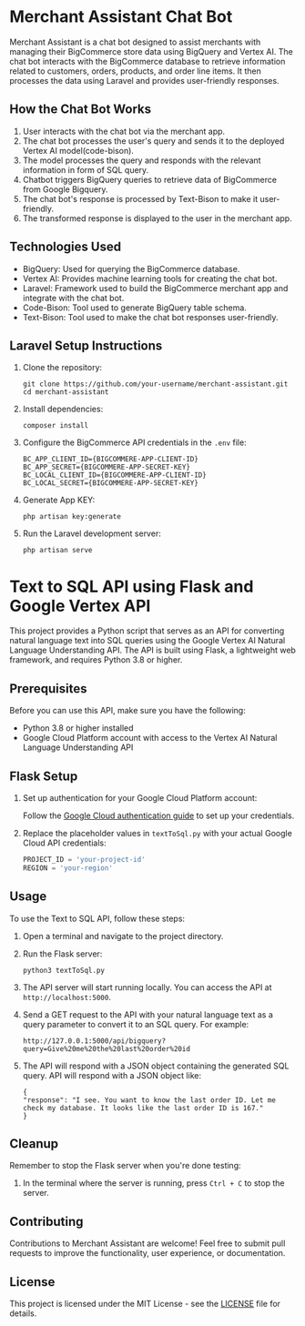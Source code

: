 # Merchant Assistant Chat Bot

Merchant Assistant is a chat bot designed to assist merchants with managing their BigCommerce store data using BigQuery and Vertex AI. The chat bot interacts with the BigCommerce database to retrieve information related to customers, orders, products, and order line items. It then processes the data using Laravel and provides user-friendly responses.

## How the Chat Bot Works

1. User interacts with the chat bot via the merchant app.
2. The chat bot processes the user's query and sends it to the deployed Vertex AI model(code-bison).
3. The model processes the query and responds with the relevant information in form of SQL query.
4. Chatbot triggers BigQuery queries to retrieve data of BigCommerce from Google Bigquery.
5. The chat bot's response is processed by Text-Bison to make it user-friendly.
6. The transformed response is displayed to the user in the merchant app.

## Technologies Used

- BigQuery: Used for querying the BigCommerce database.
- Vertex AI: Provides machine learning tools for creating the chat bot.
- Laravel: Framework used to build the BigCommerce merchant app and integrate with the chat bot.
- Code-Bison: Tool used to generate BigQuery table schema.
- Text-Bison: Tool used to make the chat bot responses user-friendly.

## Laravel Setup Instructions

1. Clone the repository:

    ```
   git clone https://github.com/your-username/merchant-assistant.git
   cd merchant-assistant
    ```

2. Install dependencies:

    ```
   composer install
    ```

3. Configure the BigCommerce API credentials in the `.env` file:

    ```
   BC_APP_CLIENT_ID={BIGCOMMERE-APP-CLIENT-ID}
   BC_APP_SECRET={BIGCOMMERE-APP-SECRET-KEY}
   BC_LOCAL_CLIENT_ID={BIGCOMMERE-APP-CLIENT-ID}
   BC_LOCAL_SECRET={BIGCOMMERE-APP-SECRET-KEY}
    ```
4. Generate App KEY:
   ```
   php artisan key:generate
   ```
   
5. Run the Laravel development server:

    ```
   php artisan serve
    ```

# Text to SQL API using Flask and Google Vertex API

This project provides a Python script that serves as an API for converting natural language text into SQL queries using the Google Vertex AI Natural Language Understanding API. The API is built using Flask, a lightweight web framework, and requires Python 3.8 or higher.

## Prerequisites

Before you can use this API, make sure you have the following:

- Python 3.8 or higher installed
- Google Cloud Platform account with access to the Vertex AI Natural Language Understanding API

## Flask Setup

1. Set up authentication for your Google Cloud Platform account:

   Follow the [Google Cloud authentication guide](https://cloud.google.com/docs/authentication/getting-started) to set up your credentials.

2. Replace the placeholder values in `textToSql.py` with your actual Google Cloud API credentials:

    ```python
    PROJECT_ID = 'your-project-id'
    REGION = 'your-region'
    ```

## Usage

To use the Text to SQL API, follow these steps:

1. Open a terminal and navigate to the project directory.

2. Run the Flask server:

    ```
    python3 textToSql.py
    ```

3. The API server will start running locally. You can access the API at `http://localhost:5000`.

4. Send a GET request to the API with your natural language text as a query parameter to convert it to an SQL query. For example:

    ```
    http://127.0.0.1:5000/api/bigquery?query=Give%20me%20the%20last%20order%20id
    ```

5. The API will respond with a JSON object containing the generated SQL query.
API will respond with a JSON object like: 
   ```
   {
   "response": "I see. You want to know the last order ID. Let me check my database. It looks like the last order ID is 167."
   }
   ```

## Cleanup

Remember to stop the Flask server when you're done testing:

1. In the terminal where the server is running, press `Ctrl + C` to stop the server.



## Contributing

Contributions to Merchant Assistant are welcome! Feel free to submit pull requests to improve the functionality, user experience, or documentation.

## License

This project is licensed under the MIT License - see the [LICENSE](LICENSE) file for details.


